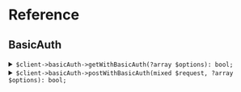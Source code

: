 # Reference
## BasicAuth
<details><summary><code>$client->basicAuth->getWithBasicAuth(?array $options): bool;</code></summary>
<dl>
<dd>

#### 📝 Description

<dl>
<dd>

<dl>
<dd>

GET request with basic auth scheme
</dd>
</dl>
</dd>
</dl>

#### 🔌 Usage

<dl>
<dd>

<dl>
<dd>

```php
$client->basicAuth->getWithBasicAuth(?array $options): bool;
```
</dd>
</dl>
</dd>
</dl>


</dd>
</dl>
</details>

<details><summary><code>$client->basicAuth->postWithBasicAuth(mixed $request, ?array $options): bool;</code></summary>
<dl>
<dd>

#### 📝 Description

<dl>
<dd>

<dl>
<dd>

POST request with basic auth scheme
</dd>
</dl>
</dd>
</dl>

#### 🔌 Usage

<dl>
<dd>

<dl>
<dd>

```php
$client->basicAuth->postWithBasicAuth(mixed $request, ?array $options): bool;
```
</dd>
</dl>
</dd>
</dl>


</dd>
</dl>
</details>
